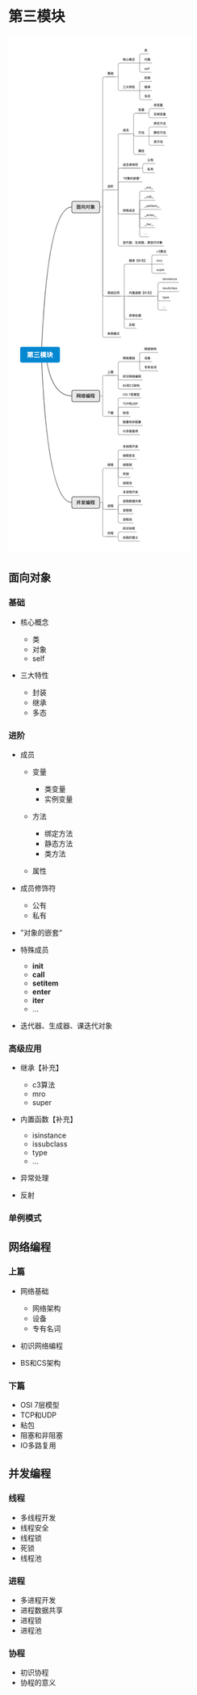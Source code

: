 # 第三模块

![第三模块](第三模块.png)

## 面向对象

### 基础

- 核心概念

	- 类
	- 对象
	- self

- 三大特性

	- 封装
	- 继承
	- 多态

### 进阶

- 成员

	- 变量

		- 类变量
		- 实例变量

	- 方法

		- 绑定方法
		- 静态方法
		- 类方法

	- 属性

- 成员修饰符

	- 公有
	- 私有

- ”对象的嵌套“
- 特殊成员

	- __init__
	- __call__
	- __setitem__
	- __enter__
	- __iter__
	- ...

- 迭代器、生成器、课迭代对象

### 高级应用

- 继承【补充】

	- c3算法
	- mro
	- super

- 内置函数【补充】

	- isinstance
	- issubclass
	- type
	- ...

- 异常处理
- 反射

### 单例模式

## 网络编程

### 上篇

- 网络基础

	- 网络架构
	- 设备
	- 专有名词

- 初识网络编程
- BS和CS架构

### 下篇

- OSI 7层模型
- TCP和UDP
- 粘包
- 阻塞和非阻塞
- IO多路复用

## 并发编程

### 线程

- 多线程开发
- 线程安全
- 线程锁
- 死锁
- 线程池

### 进程

- 多进程开发
- 进程数据共享
- 进程锁
- 进程池

### 协程

- 初识协程
- 协程的意义

